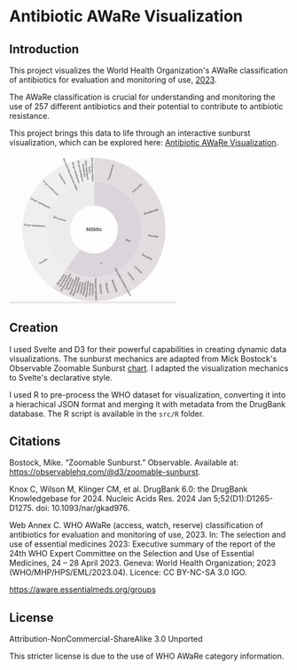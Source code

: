 # Antibiotic AWaRe Visualization

## Introduction

This project visualizes the World Health Organization's AWaRe classification of antibiotics for evaluation and monitoring of use, [2023](https://www.who.int/publications/i/item/WHO-MHP-HPS-EML-2023.04). 

The AWaRe classification is crucial for understanding and monitoring the use of 257 different antibiotics and their potential to contribute to antibiotic resistance. 

This project brings this data to life through an interactive sunburst visualization, which can be explored here: [Antibiotic AWaRe Visualization](https://rorywhite200.github.io/antibiotic-aware-viz/).

<img src="https://github.com/rorywhite200/antibiotic-aware-viz/blob/main/example.gif" width="300"/>

## Creation

I used Svelte and D3 for their powerful capabilities in creating dynamic data visualizations. The sunburst mechanics are adapted from Mick Bostock's Observable Zoomable Sunburst [chart](https://observablehq.com/@d3/zoomable-sunburst). I adapted the visualization mechanics to Svelte's declarative style.

I used R to pre-process the WHO dataset for visualization, converting it into a hierachical JSON format and merging it with  metadata from the DrugBank database. The R script is available in the `src/R` folder.

## Citations

Bostock, Mike. “Zoomable Sunburst.” Observable. Available at: https://observablehq.com/@d3/zoomable-sunburst.

Knox C, Wilson M, Klinger CM, et al. DrugBank 6.0: the DrugBank Knowledgebase for 2024. Nucleic Acids Res. 2024 Jan 5;52(D1):D1265-D1275. doi: 10.1093/nar/gkad976.

Web Annex C. WHO AWaRe (access, watch, reserve) classification of antibiotics for evaluation and monitoring of use, 2023. In: The selection and use of essential medicines 2023: Executive summary of the report of the 24th WHO Expert Committee on the Selection and Use of Essential Medicines, 24 – 28 April 2023. Geneva: World Health Organization; 2023 (WHO/MHP/HPS/EML/2023.04). Licence: CC BY-NC-SA 3.0 IGO.

https://aware.essentialmeds.org/groups

## License

Attribution-NonCommercial-ShareAlike 3.0 Unported

This stricter license is due to the use of WHO AWaRe category information.
